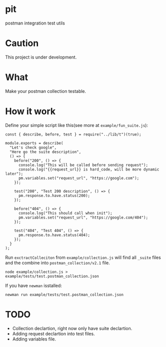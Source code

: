 # pit
postman integration test utils

# Caution
This project is under development.

# What
Make your postman collection testable.

# How it work
Define your simple script like this(see more at `example/fun_suite.js`):

```
const { describe, before, test } = require("../lib/t")(true);

module.exports = describe(
  "Let's check google",
  "Here go the suite description",
  () => {
    before("200", () => {
      console.log("This will be called before sending request");
      console.log("{{request_url}} is hard_code, will be more dynamic later");
      pm.variables.set("request_url", "https://google.com");
    });

    test("200", "Test 200 description", () => {
      pm.response.to.have.status(200);
    });

    before("404", () => {
      console.log("This should call when init");
      pm.variables.set("request_url", "https://google.com/404");
    });

    test("404", "Test 404", () => {
      pm.response.to.have.status(404);
    });
  }
);
```

Run
`exctractColleciton` from `example/collection.js` will find all `_suite` files and the combine into `postman_collection/v2.1` file.
```
node example/collection.js > example/tests/test.postman_collection.json
```

If you have `newman` isstalled:
```
newman run example/tests/test.postman_collection.json
```

# TODO
* Collection declartion, right now only have suite declartion.
* Adding request declartion into test files.
* Adding variables file.
